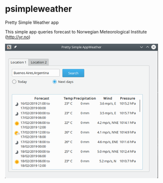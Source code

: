 # psimpleweather
Pretty Simple Weather app

This simple app queries forecast to Norwegian Meteorological Institute (http://yr.no)

<img src='screenshot.png'>
